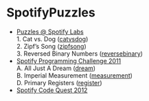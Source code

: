 SpotifyPuzzles
==============

- [Puzzles @ Spotify Labs](https://labs.spotify.com/puzzles/)   
    1\. Cat vs. Dog ([catvsdog](src/catvsdog.cpp))  
    2\. Zipf’s Song ([zipfsong](src/zipfsong.cpp))  
    3\. Reversed Binary Numbers ([reversebinary](src/reversebinary.cpp))
- [Spotify Programming Challenge 2011](https://d2us6zencw9qvn.cloudfront.net/wp/u/1.-Spotify-Programming-Challenge.pdf)    
    A\. All Just A Dream ([dream](src/dream.cpp))    
    B\. Imperial Measurement ([measurement](src/measurement.cpp))    
    D\. Primary Registers ([register](src/register.cpp))
- [Spotify Code Quest 2012](https://d2us6zencw9qvn.cloudfront.net/wp/u/2.-Spotify-Codequest-2012.pdf)
